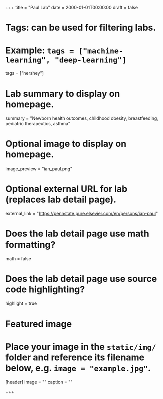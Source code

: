 +++
title = "Paul Lab"
date = 2000-01-01T00:00:00
draft = false

# Tags: can be used for filtering labs.
# Example: `tags = ["machine-learning", "deep-learning"]`
tags = ["hershey"]

# Lab summary to display on homepage.
summary = "Newborn health outcomes, childhood obesity, breastfeeding, pediatric therapeutics, asthma"

# Optional image to display on homepage.
image_preview = "ian_paul.png"

# Optional external URL for lab (replaces lab detail page).
external_link = "https://pennstate.pure.elsevier.com/en/persons/ian-paul"

# Does the lab detail page use math formatting?
math = false

# Does the lab detail page use source code highlighting?
highlight = true

# Featured image
# Place your image in the `static/img/` folder and reference its filename below, e.g. `image = "example.jpg"`.
[header]
image = ""
caption = ""

+++
